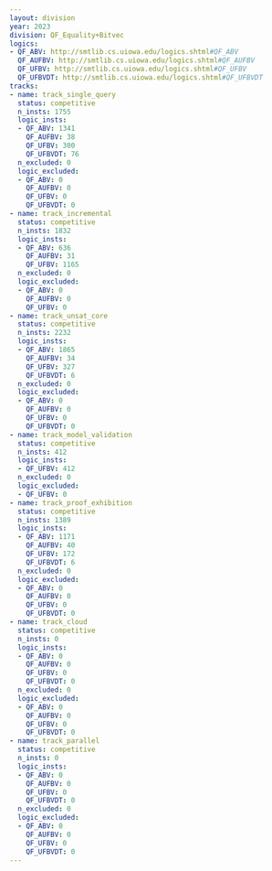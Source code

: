 ```yaml
---
layout: division
year: 2023
division: QF_Equality+Bitvec
logics: 
- QF_ABV: http://smtlib.cs.uiowa.edu/logics.shtml#QF_ABV
  QF_AUFBV: http://smtlib.cs.uiowa.edu/logics.shtml#QF_AUFBV
  QF_UFBV: http://smtlib.cs.uiowa.edu/logics.shtml#QF_UFBV
  QF_UFBVDT: http://smtlib.cs.uiowa.edu/logics.shtml#QF_UFBVDT
tracks:
- name: track_single_query
  status: competitive
  n_insts: 1755
  logic_insts:
  - QF_ABV: 1341
    QF_AUFBV: 38
    QF_UFBV: 300
    QF_UFBVDT: 76
  n_excluded: 0
  logic_excluded:
  - QF_ABV: 0
    QF_AUFBV: 0
    QF_UFBV: 0
    QF_UFBVDT: 0
- name: track_incremental
  status: competitive
  n_insts: 1832
  logic_insts:
  - QF_ABV: 636
    QF_AUFBV: 31
    QF_UFBV: 1165
  n_excluded: 0
  logic_excluded:
  - QF_ABV: 0
    QF_AUFBV: 0
    QF_UFBV: 0
- name: track_unsat_core
  status: competitive
  n_insts: 2232
  logic_insts:
  - QF_ABV: 1865
    QF_AUFBV: 34
    QF_UFBV: 327
    QF_UFBVDT: 6
  n_excluded: 0
  logic_excluded:
  - QF_ABV: 0
    QF_AUFBV: 0
    QF_UFBV: 0
    QF_UFBVDT: 0
- name: track_model_validation
  status: competitive
  n_insts: 412
  logic_insts:
  - QF_UFBV: 412
  n_excluded: 0
  logic_excluded:
  - QF_UFBV: 0
- name: track_proof_exhibition
  status: competitive
  n_insts: 1389
  logic_insts:
  - QF_ABV: 1171
    QF_AUFBV: 40
    QF_UFBV: 172
    QF_UFBVDT: 6
  n_excluded: 0
  logic_excluded:
  - QF_ABV: 0
    QF_AUFBV: 0
    QF_UFBV: 0
    QF_UFBVDT: 0
- name: track_cloud
  status: competitive
  n_insts: 0
  logic_insts:
  - QF_ABV: 0
    QF_AUFBV: 0
    QF_UFBV: 0
    QF_UFBVDT: 0
  n_excluded: 0
  logic_excluded:
  - QF_ABV: 0
    QF_AUFBV: 0
    QF_UFBV: 0
    QF_UFBVDT: 0
- name: track_parallel
  status: competitive
  n_insts: 0
  logic_insts:
  - QF_ABV: 0
    QF_AUFBV: 0
    QF_UFBV: 0
    QF_UFBVDT: 0
  n_excluded: 0
  logic_excluded:
  - QF_ABV: 0
    QF_AUFBV: 0
    QF_UFBV: 0
    QF_UFBVDT: 0
---
```



